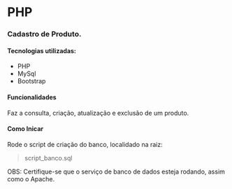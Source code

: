 # PHP
### Cadastro de Produto.

#### Tecnologias utilizadas:
- PHP
- MySql
- Bootstrap

#### Funcionalidades
Faz a consulta, criação, atualização e exclusão de um produto.

#### Como Inicar

Rode o script de criação do banco, localidado na raiz:
> script_banco.sql

OBS: Certifique-se que o serviço de banco de dados esteja rodando, assim como o Apache.
